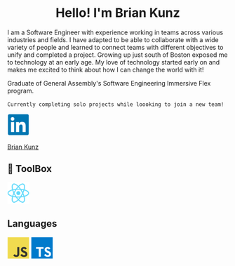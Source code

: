 <div align="center">
<h1>Hello! I'm Brian Kunz</h1>
</div>

I am a Software Engineer with experience working in teams across various industries and fields. I have adapted to be able to collaborate with a wide variety of people and learned to connect teams with different objectives to unify and completed a project. Growing up just south of Boston exposed me to technology at an early age. My love of technology started early on and makes me excited to think about how I can change the world with it!

Graduate of General Assembly's Software Engineering Immersive Flex program.

```
Currently completing solo projects while loooking to join a new team!
```

<img src="https://github.com/devicons/devicon/blob/master/icons/linkedin/linkedin-original.svg" width="50" height="50" /> <div class="badge-base LI-profile-badge" data-locale="en_US" data-size="medium" data-theme="dark" data-type="VERTICAL" data-vanity="brian-kunz-software-engineer" data-version="v1"><a class="badge-base__link LI-simple-link" href="https://www.linkedin.com/in/brian-kunz/">Brian Kunz</a></div>

<h2> 🧰  ToolBox </h2>

<div>
<img src="https://github.com/devicons/devicon/blob/master/icons/react/react-original.svg"  alt="React logo" width="50" height="50"/>

</div>

<h2> Languages </h2>

<div>
<img src="https://github.com/devicons/devicon/blob/master/icons/javascript/javascript-original.svg" alt="Javascript Logo" width="50" height="50" /> 
<img src="https://github.com/devicons/devicon/blob/master/icons/typescript/typescript-original.svg" alt="Typescript Logo" width="50" height="50" />
</div>

